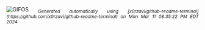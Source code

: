 <div align="justify">
<picture>
    <source media="(prefers-color-scheme: dark)" srcset="https://i.ibb.co/FmPbXR8/output-gif.gif">
    <source media="(prefers-color-scheme: light)" srcset="https://i.ibb.co/FmPbXR8/output-gif.gif">
    <img alt="GIFOS" src="https://i.ibb.co/FmPbXR8/output-gif.gif">
</picture>
<sub><i>Generated automatically using [x0rzavi/github-readme-terminal](https://github.com/x0rzavi/github-readme-terminal) on Mon Mar 11 08:35:22 PM EDT 2024</i></sub>
</div>

<!--  -->